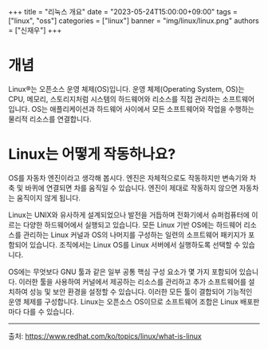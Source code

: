 +++
title = "리눅스 개요"
date = "2023-05-24T15:00:00+09:00"
tags = ["linux", "oss"]
categories = ["linux"]
banner = "img/linux/linux.png"
authors = ["신재우"]
+++

# 개념

Linux®는 오픈소스 운영 체제(OS)입니다. 운영 체제(Operating System, OS)는 CPU, 메모리, 스토리지처럼 시스템의 하드웨어와 리소스를 직접 관리하는 소프트웨어입니다. OS는 애플리케이션과 하드웨어 사이에서 모든 소프트웨어와 작업을 수행하는 물리적 리소스를 연결합니다.


# Linux는 어떻게 작동하나요?

OS를 자동차 엔진이라고 생각해 봅시다. 엔진은 자체적으로도 작동하지만 변속기와 차축 및 바퀴에 연결되면 차를 움직일 수 있습니다. 엔진이 제대로 작동하지 않으면 자동차는 움직이지 않게 됩니다.

Linux는 UNIX와 유사하게 설계되었으나 발전을 거듭하며 전화기에서 슈퍼컴퓨터에 이르는 다양한 하드웨어에서 실행되고 있습니다. 모든 Linux 기반 OS에는 하드웨어 리소스를 관리하는 Linux 커널과 OS의 나머지를 구성하는 일련의 소프트웨어 패키지가 포함되어 있습니다. 조직에서는 Linux OS를 Linux 서버에서 실행하도록 선택할 수 있습니다.

OS에는 무엇보다 GNU 툴과 같은 일부 공통 핵심 구성 요소가 몇 가지 포함되어 있습니다. 이러한 툴을 사용하여 커널에서 제공하는 리소스를 관리하고 추가 소프트웨어를 설치하여 성능 및 보안 환경을 설정할 수 있습니다. 이러한 모든 툴이 결합되어 기능적인 운영 체제를 구성합니다. Linux는 오픈소스 OS이므로 소프트웨어 조합은 Linux 배포판마다 다를 수 있습니다.

---
출처: https://www.redhat.com/ko/topics/linux/what-is-linux